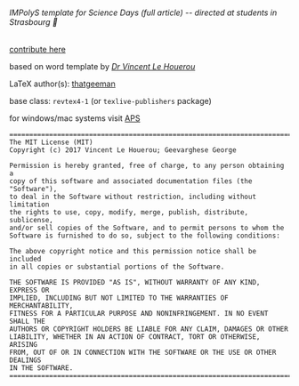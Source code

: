 ###### IMPolyS template for Science Days (full article) -- directed at students in Strasbourg :metal:

[contribute here](https://github.com/thatgeeman/egg-impolys.git)

based on word template by [*Dr Vincent Le Houerou*](https://www-ics.u-strasbg.fr/spip.php?article229)

LaTeX author(s): [thatgeeman](https://github.com/thatgeeman)

base class: `revtex4-1` (or `texlive-publishers` package)

for windows/mac systems visit [APS](https://journals.aps.org/revtex)

```
===============================================================================
The MIT License (MIT)
Copyright (c) 2017 Vincent Le Houerou; Geevarghese George

Permission is hereby granted, free of charge, to any person obtaining a 
copy of this software and associated documentation files (the "Software"), 
to deal in the Software without restriction, including without limitation 
the rights to use, copy, modify, merge, publish, distribute, sublicense, 
and/or sell copies of the Software, and to permit persons to whom the 
Software is furnished to do so, subject to the following conditions:

The above copyright notice and this permission notice shall be included 
in all copies or substantial portions of the Software.

THE SOFTWARE IS PROVIDED "AS IS", WITHOUT WARRANTY OF ANY KIND, EXPRESS OR 
IMPLIED, INCLUDING BUT NOT LIMITED TO THE WARRANTIES OF MERCHANTABILITY, 
FITNESS FOR A PARTICULAR PURPOSE AND NONINFRINGEMENT. IN NO EVENT SHALL THE 
AUTHORS OR COPYRIGHT HOLDERS BE LIABLE FOR ANY CLAIM, DAMAGES OR OTHER 
LIABILITY, WHETHER IN AN ACTION OF CONTRACT, TORT OR OTHERWISE, ARISING 
FROM, OUT OF OR IN CONNECTION WITH THE SOFTWARE OR THE USE OR OTHER DEALINGS 
IN THE SOFTWARE.
===============================================================================
```
